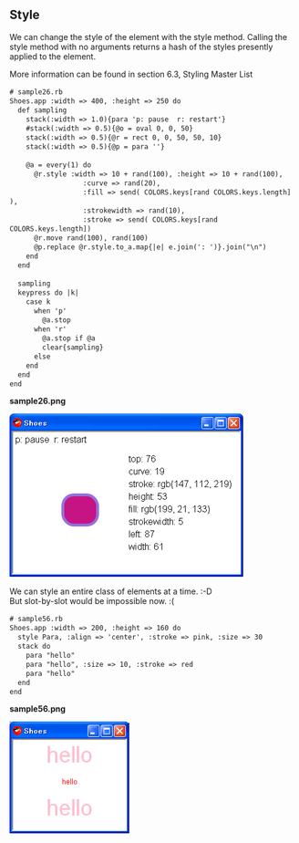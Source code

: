 Style
-----

We can change the style of the element with the style method. Calling the style method with no arguments returns a hash of the styles presently applied to the element.

More information can be found in section 6.3, Styling Master List

	# sample26.rb
	Shoes.app :width => 400, :height => 250 do
	  def sampling
	    stack(:width => 1.0){para 'p: pause  r: restart'}
	    #stack(:width => 0.5){@o = oval 0, 0, 50}
	    stack(:width => 0.5){@r = rect 0, 0, 50, 50, 10}
	    stack(:width => 0.5){@p = para ''}
	    
	    @a = every(1) do
	      @r.style :width => 10 + rand(100), :height => 10 + rand(100),
	                  :curve => rand(20),
	                  :fill => send( COLORS.keys[rand COLORS.keys.length] ),
	                  :strokewidth => rand(10),
	                  :stroke => send( COLORS.keys[rand COLORS.keys.length])
	      @r.move rand(100), rand(100)
	      @p.replace @r.style.to_a.map{|e| e.join(': ')}.join("\n")
	    end
	  end
	  
	  sampling
	  keypress do |k|
	    case k
	      when 'p'
	        @a.stop
	      when 'r'
	        @a.stop if @a
	        clear{sampling}
	      else
	    end
	  end
	end

**sample26.png**

![sample26.png](http://github.com/ashbb/shoes_tutorial_html/raw/master/images/sample26.png)


We can style an entire class of elements at a time. :-D <br>
But slot-by-slot would be impossible now. :(

	# sample56.rb
	Shoes.app :width => 200, :height => 160 do
	  style Para, :align => 'center', :stroke => pink, :size => 30
	  stack do
	    para "hello"
	    para "hello", :size => 10, :stroke => red
	    para "hello"
	  end
	end

**sample56.png**

![sample56.png](http://github.com/ashbb/shoes_tutorial_html/raw/master/images/sample56.png)



